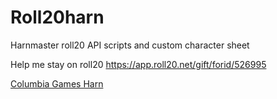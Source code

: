 # Roll20harn
Harnmaster roll20 API scripts and custom character sheet

Help me stay on roll20 https://app.roll20.net/gift/forid/526995 

[Columbia Games Harn](http://columbiagames.com/harn/index.html)